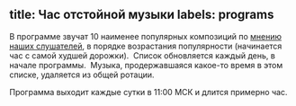 title: Час отстойной музыки
labels: programs
---
В программе звучат 10 наименее популярных композиций по [мнению наших
слушателей](/jabber.html), в порядке возрастания популярности (начинается час с
самой худшей дорожки).  Список обновляется каждый день, в начале программы. 
Музыка, продержавшаяся какое-то время в этом списке, удаляется из общей ротации.

Программа выходит каждые сутки в 11:00 МСК и длится примерно час.
